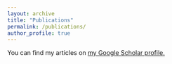```yaml
---
layout: archive
title: "Publications"
permalink: /publications/
author_profile: true
---
```


  You can find my articles on <u><a href="{{author.googlescholar}}">my Google Scholar profile</a>.</u>





